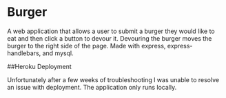 # Burger

A web application that allows a user to submit a burger they would like to eat and then click a button to devour it. Devouring the burger moves the burger to the right side of the page. Made with express, express-handlebars, and mysql.

##Heroku Deployment

Unfortunately after a few weeks of troubleshooting I was unable to resolve an issue with deployment. The application only runs locally.
